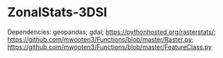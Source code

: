 # ZonalStats-3DSI

Dependencies: geopandas; gdal; https://pythonhosted.org/rasterstats/; https://github.com/mwooten3/Functions/blob/master/Raster.py; https://github.com/mwooten3/Functions/blob/master/FeatureClass.py
